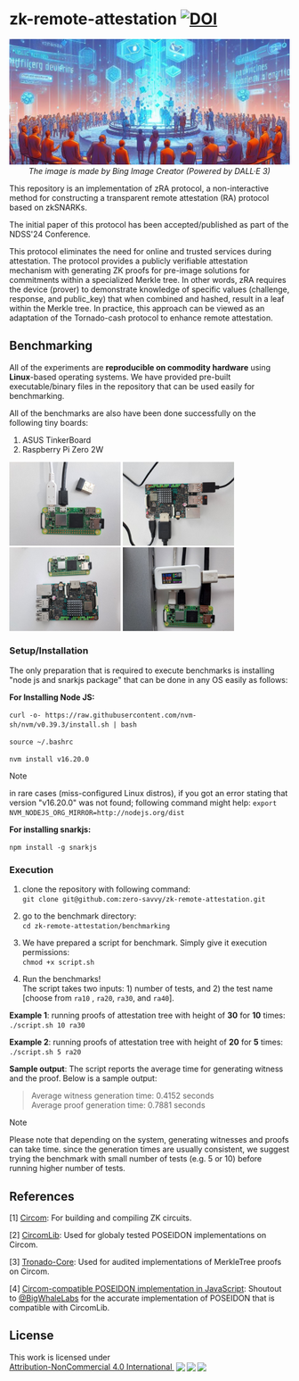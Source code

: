 # zk-remote-attestation   [![DOI](https://zenodo.org/badge/624406789.svg)](https://zenodo.org/badge/latestdoi/624406789)
<p align="center">
  <img src="doc/cover_image_by_Bing_Image_Creator.jpeg" data-canonical-src="doc/cover_image_by_Bing_Image_Creator.jpeg"/>
  <em>The image is made by Bing Image Creator (Powered by DALL·E 3)</em>
</p>
This repository is an implementation of zRA protocol, a non-interactive method for constructing a transparent remote attestation (RA) protocol based on zkSNARKs. </br>


The initial paper of this protocol has been accepted/published as part of the NDSS'24 Conference.

This protocol eliminates the need for online and trusted services during attestation. The protocol provides a publicly verifiable attestation mechanism with generating ZK proofs for pre-image solutions for commitments within a specialized Merkle tree. In other words, zRA requires the device (prover) to demonstrate knowledge of specific values (challenge, response, and public_key) that when combined and hashed, result in a leaf within the Merkle tree. In practice, this approach can be viewed as an adaptation of the Tornado-cash protocol to enhance remote attestation.

## Benchmarking
All of the experiments are __reproducible on commodity hardware__ using __Linux__-based operating systems. We have provided pre-built executable/binary files in the repository that can be used easily for benchmarking.

All of the benchmarks are also have been done successfully on the following tiny boards:
1. ASUS TinkerBoard
2. Raspberry Pi Zero 2W
<p float="left">
 <img src="doc/photo-raspberry-pi-zero.jpg" data-canonical-src="doc/photo-raspberry-pi-zero.jpg" height="150" />
 <img src="doc/photo-tinkerboard.jpg" data-canonical-src="doc/photo-tinkerboard.jpg" height="150" />
 <img src="doc/photo-together.jpg" data-canonical-src="doc/photo-together.jpg" height="150" />
 <img src="doc/measure-proof-gen-energy.jpg" data-canonical-src="doc/measure-proof-gen-energy.jpg" height="150" />
</p>

### Setup/Installation

The only preparation that is required to execute benchmarks is installing "node js and snarkjs package" that can be done in any OS easily as follows:

__For Installing Node JS:__

``` curl -o- https://raw.githubusercontent.com/nvm-sh/nvm/v0.39.3/install.sh | bash ```

``` source ~/.bashrc ```

``` nvm install v16.20.0 ```

> [!NOTE]
> in rare cases (miss-configured Linux distros), if you got an error stating that version "v16.20.0" was not found; following command might help:
> ``` export NVM_NODEJS_ORG_MIRROR=http://nodejs.org/dist ```
> 

__For installing snarkjs:__

``` npm install -g snarkjs ```


### Execution
1. clone the repository with following command:\
```git clone git@github.com:zero-savvy/zk-remote-attestation.git ```

2. go to the benchmark directory:\
```cd zk-remote-attestation/benchmarking ```

3. We have prepared a script for benchmark. Simply give it execution permissions:\
 ```chmod +x script.sh ```

4. Run the benchmarks! \
The script takes two inputs: 1) number of tests, and 2) the test name [choose from ```ra10``` , ```ra20```, ```ra30```, and ```ra40```].

__Example 1__: running proofs of attestation tree with height of __30__ for __10__ times:\
```./script.sh 10 ra30```

__Example 2__: running proofs of attestation tree with height of __20__ for __5__ times:\
```./script.sh 5 ra20```

__Sample output__: The script reports the average time for generating witness and the proof. Below is a sample output:
>Average witness generation time: 0.4152 seconds\
Average proof generation time: 0.7881 seconds

> [!NOTE]
> Please note that depending on the system, generating witnesses and proofs can take time. since the generation times are usually consistent, we suggest trying the benchmark with small number of tests (e.g. 5 or 10) before running higher number of tests.

## References
[1] [Circom](https://github.com/iden3/circom): For building and compiling ZK circuits.

[2] [CircomLib](https://github.com/iden3/circomlib): Used for globaly tested POSEIDON implementations on Circom.

[3] [Tronado-Core](https://github.com/tornadocash/tornado-core): Used for audited implementations of MerkleTree proofs on Circom.

[4] [Circom-compatible POSEIDON implementation in JavaScript](https://github.com/BigWhaleLabs/poseidon): Shoutout to [@BigWhaleLabs](https://github.com/BigWhaleLabs) for the accurate implementation of POSEIDON that is compatible with CircomLib.

## License
<p xmlns:cc="http://creativecommons.org/ns#" >This work is licensed under <a href="http://creativecommons.org/licenses/by-nc/4.0/?ref=chooser-v1" target="_blank" rel="license noopener noreferrer" style="display:inline-block;">Attribution-NonCommercial 4.0 International 
 <img style="height:22px!important;margin-left:3px;vertical-align:text-bottom;" src="https://mirrors.creativecommons.org/presskit/icons/cc.svg?ref=chooser-v1"><img style="height:22px!important;margin-left:3px;vertical-align:text-bottom;" src="https://mirrors.creativecommons.org/presskit/icons/by.svg?ref=chooser-v1"><img style="height:22px!important;margin-left:3px;vertical-align:text-bottom;" src="https://mirrors.creativecommons.org/presskit/icons/nc.svg?ref=chooser-v1"></a></p>
